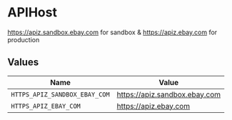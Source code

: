 # APIHost

https://apiz.sandbox.ebay.com for sandbox & https://apiz.ebay.com for production


## Values

| Name                          | Value                         |
| ----------------------------- | ----------------------------- |
| `HTTPS_APIZ_SANDBOX_EBAY_COM` | https://apiz.sandbox.ebay.com |
| `HTTPS_APIZ_EBAY_COM`         | https://apiz.ebay.com         |